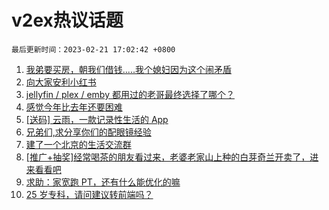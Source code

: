 # v2ex热议话题

`最后更新时间：2023-02-21 17:02:42 +0800`

1. [我弟要买房，朝我们借钱.....我个媳妇因为这个闹矛盾](https://www.v2ex.com/t/917858)
1. [向大家安利小红书](https://www.v2ex.com/t/917797)
1. [jellyfin / plex / emby 都用过的老哥最终选择了哪个？](https://www.v2ex.com/t/917723)
1. [感觉今年比去年还要困难](https://www.v2ex.com/t/917843)
1. [[送码] 云雨，一款记录性生活的 App](https://www.v2ex.com/t/917758)
1. [兄弟们,求分享你们的配眼镜经验](https://www.v2ex.com/t/917805)
1. [建了一个北京的生活交流群](https://www.v2ex.com/t/917878)
1. [[推广+抽奖]经常喝茶的朋友看过来，老婆老家山上种的白芽奇兰开卖了，进来看看吧](https://www.v2ex.com/t/917845)
1. [求助：家宽跑 PT，还有什么能优化的嘛](https://www.v2ex.com/t/917695)
1. [25 岁专科，请问建议转前端吗？](https://www.v2ex.com/t/917781)

